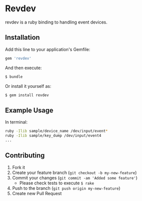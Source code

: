 Revdev
=================

revdev is a ruby binding to handling event devices.

Installation
--------------

Add this line to your application's Gemfile:

```rb
gem 'revdev'
```

And then execute:

```sh
$ bundle
```

Or install it yourself as:

```sh
$ gem install revdev
```


Example Usage
----------------------

In terminal:

```sh
ruby -Ilib sample/device_name /dev/input/event*
ruby -Ilib sample/key_dump /dev/input/event4
...
```

Contributing
-------------------------

1. Fork it
2. Create your feature branch (`git checkout -b my-new-feature`)
3. Commit your changes (`git commit -am 'Added some feature'`)
	* Please check tests to execute `$ rake`
4. Push to the branch (`git push origin my-new-feature`)
5. Create new Pull Request
